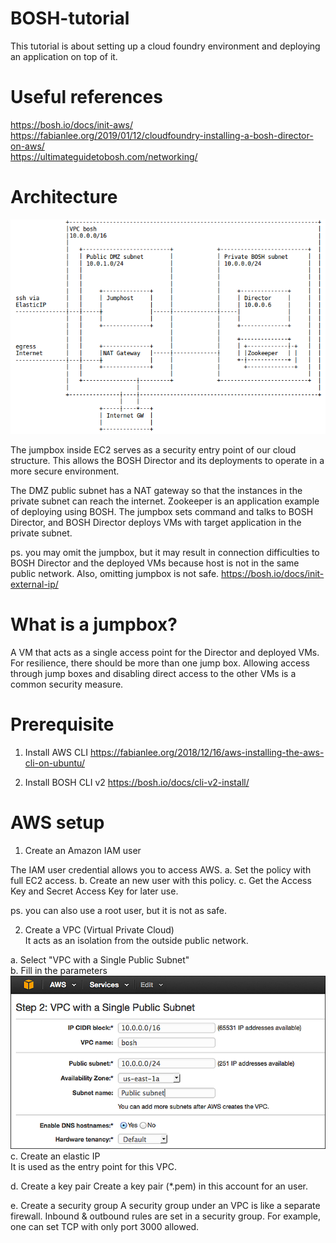 # BOSH-tutorial
This tutorial is about setting up a cloud foundry environment and deploying an application on top of it.

# Useful references
https://bosh.io/docs/init-aws/  
https://fabianlee.org/2019/01/12/cloudfoundry-installing-a-bosh-director-on-aws/  
https://ultimateguidetobosh.com/networking/  


# Architecture
![architecture](https://github.com/tedanyao/BOSH-tutorial/blob/master/resources/aws-jumpbox-public-private-subnets.png)

The jumpbox inside EC2 serves as a security entry point of our cloud structure. This allows the BOSH Director and its deployments to operate in a more secure environment.

The DMZ public subnet has a NAT gateway so that the instances in the private subnet can reach the internet. Zookeeper is an application example of deploying using BOSH. The jumpbox sets command and talks to BOSH Director, and BOSH Director deploys VMs with target application in the private subnet.

ps. you may omit the jumpbox, but it may result in connection difficulties to BOSH Director and the deployed VMs because host is not in the same public network. Also, omitting jumpbox is not safe.
https://bosh.io/docs/init-external-ip/

# What is a jumpbox?  
A VM that acts as a single access point for the Director and deployed VMs. For resilience, there should be more than one jump box. Allowing access through jump boxes and disabling direct access to the other VMs is a common security measure.

# Prerequisite
1. Install AWS CLI
https://fabianlee.org/2018/12/16/aws-installing-the-aws-cli-on-ubuntu/

2. Install BOSH CLI v2
https://bosh.io/docs/cli-v2-install/

# AWS setup  
1. Create an Amazon IAM user  

The IAM user credential allows you to access AWS.
a. Set the policy with full EC2 access.
b. Create an new user with this policy.
c. Get the Access Key and Secret Access Key for later use.

ps. you can also use a root user, but it is not as safe.

2. Create a VPC (Virtual Private Cloud)  
It acts as an isolation from the outside public network.

a. Select "VPC with a Single Public Subnet"  
b. Fill in the parameters  
![VPC settings](https://github.com/tedanyao/BOSH-tutorial/blob/master/resources/create-vpc.png)  
c. Create an elastic IP  
It is used as the entry point for this VPC.

d. Create a key pair
Create a key pair (*.pem) in this account for an user.  

e. Create a security group
A security group under an VPC is like a separate firewall. Inbound & outbound rules are set in a security group. For example, one can set TCP with only port 3000 allowed.


